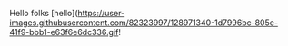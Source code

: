 Hello folks [hello](https://user-images.githubusercontent.com/82323997/128971340-1d7996bc-805e-41f9-bbb1-e63f6e6dc336.gif!

